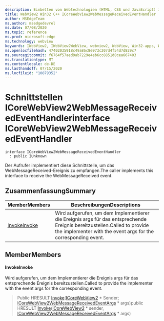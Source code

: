 ```yaml
---
description: Einbetten von Webtechnologien (HTML, CSS und JavaScript) in ihre systemeigenen Anwendungen mit dem Microsoft Edge WebView2-Steuerelement
title: WebView2 Win32 C++ ICoreWebView2WebMessageReceivedEventHandler
author: MSEdgeTeam
ms.author: msedgedevrel
ms.date: 07/08/2020
ms.topic: reference
ms.prod: microsoft-edge
ms.technology: webview
keywords: IWebView2, IWebView2WebView, webview2, WebView, Win32-apps, Win32, Edge, ICoreWebView2, ICoreWebView2Controller, Browser-Steuerelement, Edge-HTML, ICoreWebView2WebMessageReceivedEventHandler
ms.openlocfilehash: 47402035918c49a86c8e973c207d4f54d7d829c7
ms.sourcegitcommit: f6764f57aed9ab7229e4eb6cc8851d0cea667403
ms.translationtype: MT
ms.contentlocale: de-DE
ms.lasthandoff: 07/15/2020
ms.locfileid: "10879352"
---
```

# <span data-ttu-id="04d24-104">Schnittstellen ICoreWebView2WebMessageReceivedEventHandler</span><span class="sxs-lookup"><span data-stu-id="04d24-104">interface ICoreWebView2WebMessageReceivedEventHandler</span></span> 

```
interface ICoreWebView2WebMessageReceivedEventHandler
  : public IUnknown
```

<span data-ttu-id="04d24-105">Der Aufrufer implementiert diese Schnittstelle, um das WebMessageReceived-Ereignis zu empfangen.</span><span class="sxs-lookup"><span data-stu-id="04d24-105">The caller implements this interface to receive the WebMessageReceived event.</span></span>

## <span data-ttu-id="04d24-106">Zusammenfassung</span><span class="sxs-lookup"><span data-stu-id="04d24-106">Summary</span></span>

 <span data-ttu-id="04d24-107">Member</span><span class="sxs-lookup"><span data-stu-id="04d24-107">Members</span></span>                        | <span data-ttu-id="04d24-108">Beschreibungen</span><span class="sxs-lookup"><span data-stu-id="04d24-108">Descriptions</span></span>
--------------------------------|---------------------------------------------
[<span data-ttu-id="04d24-109">Invoke</span><span class="sxs-lookup"><span data-stu-id="04d24-109">Invoke</span></span>](#invoke) | <span data-ttu-id="04d24-110">Wird aufgerufen, um dem Implementierer die Ereignis args für das entsprechende Ereignis bereitzustellen.</span><span class="sxs-lookup"><span data-stu-id="04d24-110">Called to provide the implementer with the event args for the corresponding event.</span></span>

## <span data-ttu-id="04d24-111">Member</span><span class="sxs-lookup"><span data-stu-id="04d24-111">Members</span></span>

#### <span data-ttu-id="04d24-112">Invoke</span><span class="sxs-lookup"><span data-stu-id="04d24-112">Invoke</span></span> 

<span data-ttu-id="04d24-113">Wird aufgerufen, um dem Implementierer die Ereignis args für das entsprechende Ereignis bereitzustellen.</span><span class="sxs-lookup"><span data-stu-id="04d24-113">Called to provide the implementer with the event args for the corresponding event.</span></span>

> <span data-ttu-id="04d24-114">Public HRESULT [Invoke](#invoke)([ICoreWebView2](icorewebview2.md) \* Sender; [ICoreWebView2WebMessageReceivedEventArgs](icorewebview2webmessagereceivedeventargs.md) \* args)</span><span class="sxs-lookup"><span data-stu-id="04d24-114">public HRESULT [Invoke](#invoke)([ICoreWebView2](icorewebview2.md) \* sender, [ICoreWebView2WebMessageReceivedEventArgs](icorewebview2webmessagereceivedeventargs.md) \* args)</span></span>


